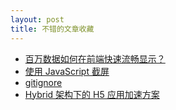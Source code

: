 ```yaml
---
layout: post
title: 不错的文章收藏
---
```

+ [百万数据如何在前端快速流畅显示？](http://www.barretlee.com/blog/2014/03/25/cb-million-data-show-in-front-end/)
+ [使用 JavaScript 截屏](http://www.barretlee.com/blog/2015/09/24/screenshot-with-javascript/)
+ [gitignore](http://www.barretlee.com/blog/2015/09/06/set-gitignore-after-add-file/)
+ [Hybrid 架构下的 H5 应用加速方案](http://www.aliued.cn/2014/03/02/hybrid-%E6%9E%B6%E6%9E%84%E4%B8%8B%E7%9A%84-h5-%E5%BA%94%E7%94%A8%E5%8A%A0%E9%80%9F%E6%96%B9%E6%A1%88.html?utm_source=tuicool&utm_medium=referral)